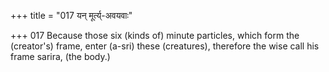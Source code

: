 +++
title = "017 यन् मूर्त्य्-अवयवाः"

+++
017	Because those six (kinds of) minute particles, which form the (creator's) frame, enter (a-sri) these (creatures), therefore the wise call his frame sarira, (the body.)